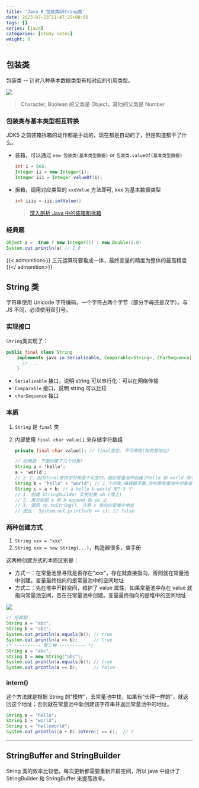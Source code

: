 ```yaml
---
title: 'Java_8_包装类&String类'
date: 2023-07-23T11:47:25+08:00
tags: []
series: [java]
categories: [study notes]
weight: 8
---
```


## 包装类

包装类 -- 针对八种基本数据类型有相对应的引用类型。

![](https://cdn.staticaly.com/gh/yokiizx/picgo@master/img/202307231151103.png)

> Character, Boolean 的父类是 Object，其他的父类是 Number

### 包装类与基本类型相互转换

JDK5 之前装箱拆箱的动作都是手动的，现在都是自动的了，但是知道都干了什么。

- 装箱，可以通过 `new 包装类(基本类型数据)` or `包装类.valueOf(基本类型数据)`
  ```java
  int i = 666;
  Integer ii = new Integer(i);
  Integer iii = Integer.valueOf(i);
  ```
- 拆箱，调用对应类型的 `xxxValue` 方法即可, xxx 为基本数据类型
  ```java
  int iiii = iii.intValue()
  ```
  > [深入剖析 Java 中的装箱和拆箱](https://www.cnblogs.com/dolphin0520/p/3780005.html)

### 经典题

```java
Object a =  true ? new Integer(1) : new Double(2.0)
System.out.println(a) // 1.0
```

{{< admonition>}}
三元运算符要看成一体，最终变量的精度为整体的最高精度
{{</ admonition>}}

## String 类

字符串使用 Unicode 字符编码，一个字符占两个字节（部分字母还是汉字）。与 JS 不同，必须使用双引号。

### 实现接口

`String`类实现了：

```java
public final class String
    implements java.io.Serializable, Comparable<String>, CharSequence{
      // ...
    }
```

- `Serializable` 接口，说明 string 可以串行化：可以在网络传输
- `Comparable` 接口，说明 string 可以比较
- `charSequence` 接口

### 本质

1. `String` 是 `final` 类
2. 内部使用 `final char value[]` 来存储字符数组

   ```java
   private final char value[]; // final类型, 不可修改(指的是地址)

   // 经典题：下面创建了几个对象?
   String a = 'hello';
   a = 'world';
   // 2 个，因为final修饰字符串是不可变的，因此常量池中创建了hello 和 world 两个字符串对象，只是改变了 a 变量的引用
   String b = "hello" + "world"; // 1 个对象,编译器不傻,会判断常量池中对象是否被引用
   String c = a + b; // a-hello b-world 呢? 3 个
   // 1. 创建 StringBuilder 实例对象 sb (堆上)
   // 2. 再分别把 a 和 b append 到 sb 上
   // 3. 返回 sb.toString(), 注意 c 指向的是堆中地址
   // 因此： System.out.println(b == c); // false
   ```

### 两种创建方式

1. `String xxx = "xxx"`
2. `String xxx = new String(...)`，构造器很多，查手册

这两种创建方式的本质区别是：

- 方式一：在常量池里寻找是否存在"xxx"，存在就直接指向，否则就在常量池中创建。变量最终指向的是常量池中的空间地址
- 方式二：先在堆中开辟空间，维护了 value 属性，如果常量池中存在 value 就指向常量池空间，否在在常量池中创建。变量最终指向的是堆中的空间地址

![](https://cdn.staticaly.com/gh/yokiizx/picgo@master/img/202308152311173.png)

```java
// 经典题
String a = "abc";
String b = "abc";
System.out.println(a.equals(b)); // true
System.out.println(a == b);      // true
/* ---------- 第二种 ---------- */
String a = "abc";
String b = new String("abc");
System.out.println(a.equals(b)); // true
System.out.println(a == b);      // false
```

### intern()

这个方法就是根据 String 的“模样”，去常量池中找，如果有“长得一样的”，就返回这个地址；否则就在常量池中新创建该字符串并返回常量池中的地址。

```java
String a = "hello";
String b = "world";
String c = "helloworld";
System.out.println((a + b).intern() == c);  // T
```

---

## StringBuffer and StringBuilder

String 类的效率比较低，每次更新都需要重新开辟空间，所以 java 中设计了 StringBuilder 和 StringBuffer 来提高效率。
